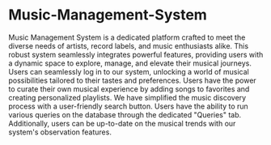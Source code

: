 # Music-Management-System

Music Management System is a dedicated platform crafted to meet the diverse needs of artists, record labels, and music enthusiasts alike. This robust system seamlessly integrates powerful features, providing users with a dynamic space to explore, manage, and elevate their musical journeys.
Users can seamlessly log in to our system, unlocking a world of musical possibilities tailored to their tastes and preferences. Users have the power to curate their own musical experience by adding songs to favorites and creating personalized playlists.
We have simplified the music discovery process with a user-friendly search button. Users have the ability to run various queries on the database through the dedicated "Queries" tab. Additionally, users can be up-to-date on the musical trends with our system's observation features. 
